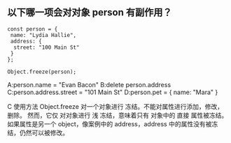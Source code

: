 ## 以下哪一项会对对象 person 有副作用？
```
const person = {
 name: "Lydia Hallie",
 address: {
  street: "100 Main St"
 }
};

Object.freeze(person);
```

A:person.name = "Evan Bacon"
B:delete person.address
C:person.address.street = "101 Main St"
D:person.pet = { name: "Mara" }


C
使用方法 Object.freeze 对一个对象进行 冻结。不能对属性进行添加，修改，删除。
然而，它仅 对对象进行 浅 冻结，意味着只有 对象中的 直接 属性被冻结。如果属性是另一个 object，像案例中的 address，address 中的属性没有被冻结，仍然可以被修改。